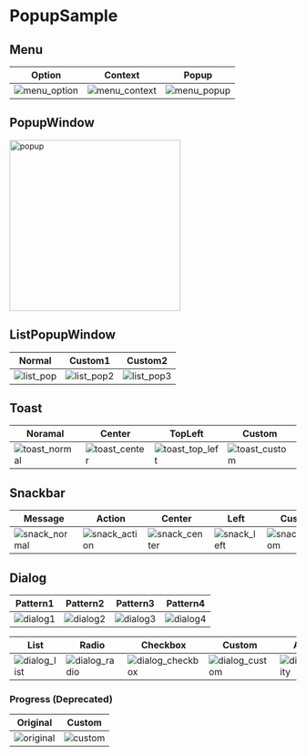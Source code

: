 # PopupSample
## Menu
| Option | Context | Popup |
| --- | --- | --- |
|![menu_option](https://user-images.githubusercontent.com/34936885/88588097-f788e280-d091-11ea-9255-264a3c65a75c.png)|![menu_context](https://user-images.githubusercontent.com/34936885/88588112-ffe11d80-d091-11ea-926b-fb081058e9bc.png)|![menu_popup](https://user-images.githubusercontent.com/34936885/88588225-2a32db00-d092-11ea-8ef2-190ff53db197.png)|

## PopupWindow
<img width="300" alt="popup" src="https://user-images.githubusercontent.com/34936885/88589045-80ece480-d093-11ea-858b-d0cc6f7b8cc1.png">

## ListPopupWindow
| Normal | Custom1 | Custom2 |
| --- | --- | --- |
|![list_pop](https://user-images.githubusercontent.com/34936885/88589408-0cff0c00-d094-11ea-9b8c-b3c1e030d007.png)|![list_pop2](https://user-images.githubusercontent.com/34936885/88589465-26a05380-d094-11ea-8521-946b382cfa28.png)|![list_pop3](https://user-images.githubusercontent.com/34936885/88589758-944c7f80-d094-11ea-9a7a-6411cff13195.png)|

## Toast
| Noramal | Center | TopLeft | Custom |
| --- | --- | --- | --- |
|![toast_normal](https://user-images.githubusercontent.com/34936885/88589926-db3a7500-d094-11ea-8ebb-b78726fdb0a7.png)|![toast_center](https://user-images.githubusercontent.com/34936885/88589999-f73e1680-d094-11ea-8669-ad65b0f62e6e.png)|![toast_top_left](https://user-images.githubusercontent.com/34936885/88590075-18066c00-d095-11ea-95bf-fb063504f188.png)|![toast_custom](https://user-images.githubusercontent.com/34936885/88590103-205ea700-d095-11ea-9f55-50ec20de7ffa.png)|

## Snackbar
| Message | Action | Center | Left | Custom |
| --- | --- | --- | --- | --- |
|![snack_normal](https://user-images.githubusercontent.com/34936885/88590349-8814f200-d095-11ea-8b0a-e5167f6ee3a6.png)|![snack_action](https://user-images.githubusercontent.com/34936885/88590409-a1b63980-d095-11ea-81de-8b18899a7c35.png)|![snack_center](https://user-images.githubusercontent.com/34936885/88590455-b397dc80-d095-11ea-99d7-91ff72eaf6a3.png)|![snack_left](https://user-images.githubusercontent.com/34936885/88590484-c14d6200-d095-11ea-9dce-13c8d9965ba4.png)|![snack_custom](https://user-images.githubusercontent.com/34936885/88590534-daeea980-d095-11ea-9c06-ae998cee6ef7.png)|

## Dialog
| Pattern1 | Pattern2 | Pattern3 | Pattern4 |
| --- | --- | --- | --- |
|![dialog1](https://user-images.githubusercontent.com/34936885/88599691-57d64f00-d0a7-11ea-8b1b-761ce2ca773a.png)|![dialog2](https://user-images.githubusercontent.com/34936885/88599699-5c9b0300-d0a7-11ea-9d5b-ac7b6ac028e1.png)|![dialog3](https://user-images.githubusercontent.com/34936885/88599773-8ce2a180-d0a7-11ea-88ad-ed9ed3e41b6a.png)|![dialog4](https://user-images.githubusercontent.com/34936885/88599810-a4ba2580-d0a7-11ea-9336-6f7de461f6cf.png)|

| List | Radio | Checkbox | Custom | Activity |
| --- | --- | --- | --- | --- |
|![dialog_list](https://user-images.githubusercontent.com/34936885/88599981-1a25f600-d0a8-11ea-8763-d83506a3806f.png)|![dialog_radio](https://user-images.githubusercontent.com/34936885/88599949-024e7200-d0a8-11ea-88b3-674489ff9ca1.png)|![dialog_checkbox](https://user-images.githubusercontent.com/34936885/88599880-daf7a500-d0a7-11ea-9b0c-c7b4683f2e56.png)|![dialog_custom](https://user-images.githubusercontent.com/34936885/88600020-30cc4d00-d0a8-11ea-80ad-238e90fa9e67.png)|![dialog_activity](https://user-images.githubusercontent.com/34936885/88600034-39248800-d0a8-11ea-96a9-d54339914325.png)|

### Progress (Deprecated)
| Original | Custom |
| --- | --- |
|![original](https://user-images.githubusercontent.com/34936885/88864928-62c4e700-d241-11ea-8653-d6c4592f9b67.png)|![custom](https://user-images.githubusercontent.com/34936885/88864944-6bb5b880-d241-11ea-9210-01a26de183a3.png)|


